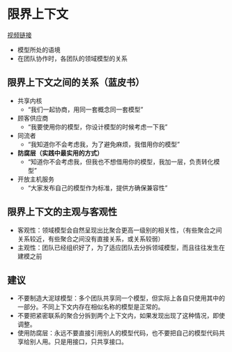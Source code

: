 # 限界上下文

[视频链接](https://www.bilibili.com/video/BV1He411n7JM)

- 模型所处的语境
- 在团队协作时，各团队的领域模型的关系

## 限界上下文之间的关系（蓝皮书）

- 共享内核
  - “我们一起协商，用同一套概念同一套模型”
- 顾客供应商
  - “我要使用你的模型，你设计模型的时候考虑一下我”
- 同流者
  - “我知道你不会考虑我，为了避免麻烦，我借用你的模型”
- **防腐层（实践中最实用的方式）**
  - “知道你不会考虑我，但我也不想借用你的模型，我加一层，负责转化模型”
- 开放主机服务
  - “大家发布自己的模型作为标准，提供方确保兼容性”

## 限界上下文的主观与客观性

- 客观性：领域模型会自然呈现出比聚合更高一级别的相关性，（有些聚合之间关系较近，有些聚合之间没有直接关系，或关系较弱）
- 主观性：团队已经组织好了，为了适应团队去分拆领域模型，而且往往发生在建模之前

## 建议

- 不要制造大泥球模型：多个团队共享同一个模型，但实际上各自只使用其中的一部分。不同上下文内存在相似名称的模型是正常的。
- 不要把紧密联系的聚合分拆到两个上下文内，如果发现出现了这种情况，即使调整。
- 使用防腐层：永远不要直接引用别人的模型代码，也不要把自己的模型代码共享给别人用。只是用接口，只共享接口。
